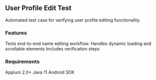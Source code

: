 ## User Profile Edit Test

Automated test case for verifying user profile editing functionality.

### Features
Tests end-to-end name editing workflow.
Handles dynamic loading and scrollable elements
Includes verification steps

### Requirements
Appium 2.0+
Java 11
Android SDK
